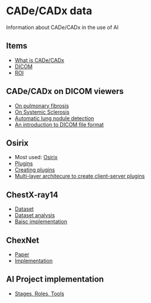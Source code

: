 # CADe/CADx data

Information about CADe/CADx in the use of AI

## Items
- [What is CADe/CADx](https://en.wikipedia.org/wiki/Computer-aided_diagnosis)
- [DICOM](https://www.dicomstandard.org/concepts/)
- [ROI](https://en.wikipedia.org/wiki/Region_of_interest)

## CADe/CADx on DICOM viewers
- [On pulmonary fibrosis](https://www.researchgate.net/publication/255958386_Utility_of_an_open-source_DICOM_viewer_software_OsiriX_to_assess_pulmonary_fibrosis_in_systemic_sclerosis_Preliminary_results)
- [On Systemic Sclerosis](https://www.researchgate.net/publication/296624531_Computer-Aided_Tomographic_Analysis_of_Interstitial_Lung_Disease_ILD_in_Patients_with_Systemic_Sclerosis_SSc_Correlation_with_Pulmonary_Physiologic_Tests_and_Patient-Centred_Measures_of_Perceived_Dysp)
- [Automatic lung nodule detection](https://posterng.netkey.at/esr/viewing/index.php?module=viewing_poster&task=viewsection&pi=112361&ti=354334&si=1094&searchkey=)
- [An introduction to DICOM file format](http://people.cas.sc.edu/rorden/dicom/index.html)

## Osirix
- Most used: [Osirix](https://www.osirix-viewer.com/osirix/overview/)
- [Plugins](https://www.osirix-viewer.com/resources/plugins/)
- [Creating plugins](http://www.osirix-viewer.com/Documentation/Guides/Development/index.html)
- [Multi-layer architecure to create client-server plugins](https://link.springer.com/article/10.1007/s40860-015-0007-1)

## ChestX-ray14
- [Dataset](https://www.nih.gov/news-events/news-releases/nih-clinical-center-provides-one-largest-publicly-available-chest-x-ray-datasets-scientific-community)
- [Dataset analysis](https://lukeoakdenrayner.wordpress.com/2017/12/18/the-chestxray14-dataset-problems/)
- [Baisc implementation](https://github.com/gregwchase/nih-chest-xray)

## ChexNet
- [Paper](https://stanfordmlgroup.github.io/projects/chexnet/)
- [Implementation](https://github.com/arnoweng/CheXNet)

## AI Project implementation
- [Stages, Roles, Tools](https://www.altexsoft.com/blog/datascience/machine-learning-project-structure-stages-roles-and-tools/)
